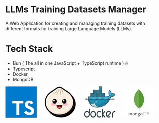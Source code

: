 # LLMs Training Datasets Manager

A Web Application for creating and managing training datasets with different formats
for training Large Language Models (LLMs).

# Tech Stack

- Bun ( The all in one JavaScript + TypeScript runtime ) :fire:
- Typescript
- Docker
- MongoDB

<div style="display: flex; gap: 25px">
  <img src="readme_file_icons/typescript.svg">
  <img src="readme_file_icons/bun.svg">
  <img src="readme_file_icons/docker.svg">
  <img src="readme_file_icons/mongodb.svg">
</div>
